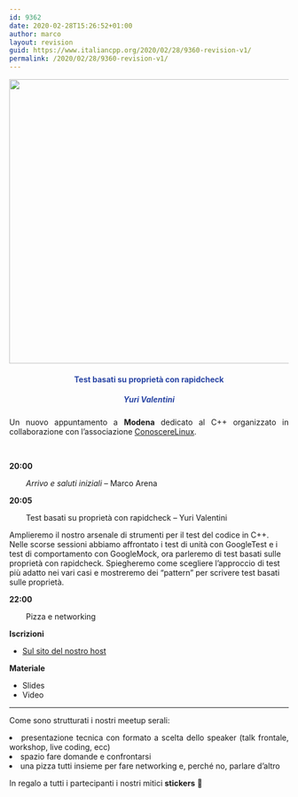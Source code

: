 ```yaml
---
id: 9362
date: 2020-02-28T15:26:52+01:00
author: marco
layout: revision
guid: https://www.italiancpp.org/2020/02/28/9360-revision-v1/
permalink: /2020/02/28/9360-revision-v1/
---
```

<center>
  <img loading="lazy" class="aligncenter wp-image-9361 size-full" src="https://www.italiancpp.org/wp-content/uploads/2020/02/banner_meetupMo0420.png" alt="" width="1024" height="512" srcset="http://192.168.64.2/wordpress/wp-content/uploads/2020/02/banner_meetupMo0420.png 1024w, http://192.168.64.2/wordpress/wp-content/uploads/2020/02/banner_meetupMo0420-300x150.png 300w, http://192.168.64.2/wordpress/wp-content/uploads/2020/02/banner_meetupMo0420-768x384.png 768w, http://192.168.64.2/wordpress/wp-content/uploads/2020/02/banner_meetupMo0420-600x300.png 600w" sizes="(max-width: 1024px) 100vw, 1024px" />
</center>

<h4 style="text-align: center;">
  <span style="color: #2945a4;">Test basati su proprietà con rapidcheck</span>
</h4>

<h5 style="text-align: center;">
  <span style="color: #2945a4;"><em>Yuri Valentini</em></span>
</h5>

<p style="text-align: justify;">
  Un nuovo appuntamento a <strong>Modena</strong> dedicato al C++ organizzato in collaborazione con l&#8217;associazione <a href="http://conoscerelinux.org">ConoscereLinux</a>.
</p>

<p style="text-align: justify;">
  <span style="color: #ffffff;"> </span>
</p>

<p style="text-align: justify;">
  <strong>20:00</strong>
</p>

<p style="text-align: justify; padding-left: 30px;">
  <em>Arrivo e saluti iniziali</em> &#8211; Marco Arena
</p>

<p style="text-align: justify;">
  <strong>20:05</strong>
</p>

<p style="text-align: justify; padding-left: 30px;">
  Test basati su proprietà con rapidcheck &#8211; Yuri Valentini
</p>

Amplieremo il nostro arsenale di strumenti per il test del codice in C++.  
Nelle scorse sessioni abbiamo affrontato i test di unità con GoogleTest e i test di comportamento con GoogleMock, ora parleremo di test basati sulle proprietà con rapidcheck. Spiegheremo come scegliere l&#8217;approccio di test più adatto nei vari casi e mostreremo dei &#8220;pattern&#8221; per scrivere test basati sulle proprietà.

**22:00**

<p style="padding-left: 30px;">
  Pizza e networking
</p>

**Iscrizioni**

  * [Sul sito del nostro host](https://conoscerelinux.org/courses/meetupcpp_apr20/)

**Materiale**

  * Slides
  * Video

* * *

<p style="text-align: justify;">
  Come sono strutturati i nostri meetup serali:
</p>

<li style="text-align: justify;">
  presentazione tecnica con formato a scelta dello speaker (talk frontale, workshop, live coding, ecc)
</li>
<li style="text-align: justify;">
  spazio fare domande e confrontarsi
</li>
<li style="text-align: justify;">
  una pizza tutti insieme per fare networking e, perché no, parlare d&#8217;altro
</li>

In regalo a tutti i partecipanti i nostri mitici **stickers** 🙂